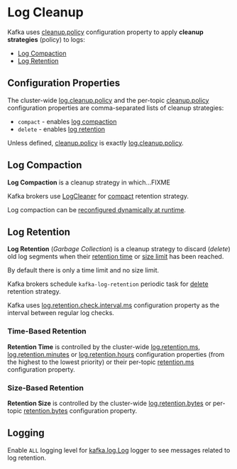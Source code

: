 # Log Cleanup

Kafka uses [cleanup.policy](#cleanup.policy) configuration property to apply **cleanup strategies** (policy) to logs:

* [Log Compaction](#log-compaction)
* [Log Retention](#log-retention)

## <span id="log.cleanup.policy"><span id="cleanup.policy"> Configuration Properties

The cluster-wide [log.cleanup.policy](../KafkaConfig.md#log.cleanup.policy) and the per-topic [cleanup.policy](../TopicConfig.md#cleanup.policy) configuration properties are comma-separated lists of cleanup strategies:

* <span id="compact"> `compact` - enables [log compaction](#log-compaction)
* <span id="delete"> `delete` - enables [log retention](#log-retention)

Unless defined, [cleanup.policy](../TopicConfig.md#cleanup.policy) is exactly [log.cleanup.policy](../KafkaConfig.md#log.cleanup.policy).

## Log Compaction

**Log Compaction** is a cleanup strategy in which...FIXME

Kafka brokers use [LogCleaner](../log/LogCleaner.md) for [compact](#compact) retention strategy.

Log compaction can be [reconfigured dynamically at runtime](../log/CleanerConfig.md).

## Log Retention

**Log Retention** (_Garbage Collection_) is a cleanup strategy to discard (_delete_) old log segments when their [retention time](#time-based-retention) or [size limit](#size-based-retention) has been reached.

By default there is only a time limit and no size limit.

Kafka brokers schedule `kafka-log-retention` periodic task for [delete](#delete) retention strategy.

Kafka uses [log.retention.check.interval.ms](../KafkaConfig.md#log.retention.check.interval.ms) configuration property as the interval between regular log checks.

### Time-Based Retention

**Retention Time** is controlled by the cluster-wide [log.retention.ms](../KafkaConfig.md#log.retention.ms), [log.retention.minutes](../KafkaConfig.md#log.retention.minutes) or [log.retention.hours](../KafkaConfig.md#log.retention.hours) configuration properties (from the highest to the lowest priority) or their per-topic [retention.ms](../TopicConfig.md#retention.ms) configuration property.

### Size-Based Retention

**Retention Size** is controlled by the cluster-wide [log.retention.bytes](../KafkaConfig.md#log.retention.bytes) or per-topic [retention.bytes](../TopicConfig.md#retention.bytes) configuration property.

## Logging

Enable `ALL` logging level for [kafka.log.Log](../Log.md#logging) logger to see messages related to log retention.
